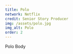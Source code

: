 ```yaml
---
title: Polo
network: Netflix
credit: Senior Story Producer
img: /assets/polo.jpg
img_alt: Polo
order: 2
---
```


Polo Body
